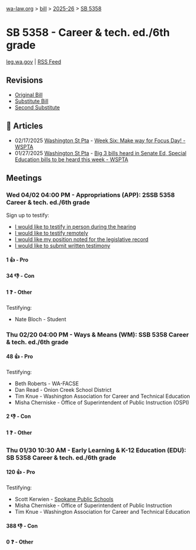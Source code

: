 [wa-law.org](/) > [bill](/bill/) > [2025-26](/bill/2025-26/) > [SB 5358](/bill/2025-26/sb/5358/)

# SB 5358 - Career & tech. ed./6th grade
[leg.wa.gov](https://app.leg.wa.gov/billsummary?BillNumber=5358&Year=2025&Initiative=false) | [RSS Feed](./rss.xml)

## Revisions
* [Original Bill](1/)
* [Substitute Bill](S/)
* [Second Substitute](S2/)

## 📰 Articles
* 02/17/2025 [Washington St Pta](/org/washington_st_pta/) - [Week Six: Make way for Focus Day! - WSPTA](https://www.wastatepta.org/week-six-make-way-for-focus-day/#:~:text=SSB%205358)
* 01/27/2025 [Washington St Pta](/org/washington_st_pta/) - [Big 3 bills heard in Senate Ed, Special Education bills to be heard this week - WSPTA](https://www.wastatepta.org/2025session-week3/#:~:text=SB%205358)

## Meetings
### Wed 04/02 04:00 PM - Appropriations (APP): 2SSB 5358 Career & tech. ed./6th grade
Sign up to testify:
* [I would like to testify in person during the hearing](https://app.leg.wa.gov/csi/Testifier/Add?chamber=House&mId=33246&aId=166802&caId=26847&tId=1)
* [I would like to testify remotely](https://app.leg.wa.gov/csi/Testifier/Add?chamber=House&mId=33246&aId=166802&caId=26847&tId=2)
* [I would like my position noted for the legislative record](https://app.leg.wa.gov/csi/Testifier/Add?chamber=House&mId=33246&aId=166802&caId=26847&tId=3)
* [I would like to submit written testimony](https://app.leg.wa.gov/csi/Testifier/Add?chamber=House&mId=33246&aId=166802&caId=26847&tId=4)

#### 1 👍 - Pro

#### 34 👎 - Con

#### 1 ❓ - Other
Testifying:
* Nate Bloch - Student

### Thu 02/20 04:00 PM - Ways & Means (WM): SSB 5358 Career & tech. ed./6th grade
#### 48 👍 - Pro
Testifying:
* Beth Roberts - WA-FACSE
* Dan Read - Onion Creek School District
* Tim Knue - Washington Association for Career and Technical Education
* Misha Cherniske - Office of Superintendent of Public Instruction (OSPI)

#### 2 👎 - Con

#### 1 ❓ - Other

### Thu 01/30 10:30 AM - Early Learning & K-12 Education (EDU): SB 5358 Career & tech. ed./6th grade
#### 120 👍 - Pro
Testifying:
* Scott Kerwien - [Spokane Public Schools](/org/spokane_public_schools/)
* Misha Cherniske - Office of Superintendent of Public Instruction
* Tim Knue - Washington Association for Career and Technical Education

#### 388 👎 - Con

#### 0 ❓ - Other
